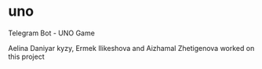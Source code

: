 # uno
Telegram Bot - UNO Game

Aelina Daniyar kyzy, Ermek Ilikeshova and Aizhamal Zhetigenova worked on this project

